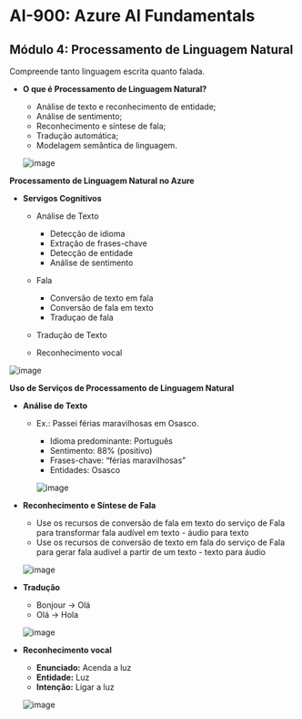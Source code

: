 # AI-900: Azure AI Fundamentals

## Módulo 4: Processamento de Linguagem Natural

  Compreende tanto linguagem escrita quanto falada.
  
- **O que é Processamento de Linguagem Natural?**
  - Análise de texto e reconhecimento de entidade;
  - Análise de sentimento;
  - Reconhecimento e síntese de fala;
  - Tradução automática;
  - Modelagem semântica de linguagem.

  ![image](https://user-images.githubusercontent.com/86172286/192074767-f5f6f19b-6963-44ad-9a44-2baca84641c7.png)

**Processamento de Linguagem Natural no Azure**
  - **Servigos Cognitivos**
    - Análise de Texto
      - Detecção de idioma
      - Extração de frases-chave
      - Detecção de entidade
      - Análise de sentimento
    
    - Fala
      - Conversão de texto em fala
      - Conversão de fala em texto
      - Traduçao de fala
      
    - Tradução de Texto
    - Reconhecimento vocal

  ![image](https://user-images.githubusercontent.com/86172286/192074877-734e3935-d467-43d1-b3cc-024fcaff8e5f.png)

**Uso de Serviços de Processamento de Linguagem Natural**
  - **Análise de Texto**
    - Ex.: Passei férias maravilhosas em Osasco.
      -  Idioma predominante: Português
      -  Sentimento: 88% (positivo)
      -  Frases-chave: “férias maravilhosas”
      -  Entidades: Osasco

      ![image](https://user-images.githubusercontent.com/86172286/192074956-8024b474-68c7-46a0-915b-35690327e366.png)

  - **Reconhecimento e Síntese de Fala**
    -  Use os recursos de conversão de fala em texto do serviço de Fala para transformar fala audível em texto - áudio para texto
    -  Use os recursos de conversão de texto em fala do serviço de Fala para gerar fala audivel a partir de um texto - texto para áudio
    
    ![image](https://user-images.githubusercontent.com/86172286/192075046-1dc354ca-abf3-4a46-85c4-7f74533c1ee6.png)
    
  - **Tradução**
    - Bonjour -> Olá
    - Olá -> Hola

    ![image](https://user-images.githubusercontent.com/86172286/192075074-0da872e0-19c0-4292-9069-614d0af60861.png)
    
  - **Reconhecimento vocal**
    - **Enunciado:** Acenda a luz
    - **Entidade:** Luz
    - **Intenção:** Ligar a luz

    ![image](https://user-images.githubusercontent.com/86172286/192075115-4c5bec8e-ee4e-4742-adba-bd029a4f42c0.png)
